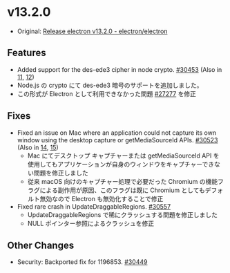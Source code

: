 # v13.2.0

- Original: [Release electron v13.2.0 - electron/electron](https://github.com/electron/electron/releases/tag/v13.2.0)

## Features

- Added support for the des-ede3 cipher in node crypto. [#30453](https://github.com/electron/electron/pull/30453) (Also in [11](https://github.com/electron/electron/pull/27993), [12](https://github.com/electron/electron/pull/27992))
- Node.js の crypto にて des-ede3 暗号のサポートを追加しました。
- この形式が Electron として利用できなかった問題 [#27277](https://github.com/electron/electron/issues/27277) を修正

## Fixes

- Fixed an issue on Mac where an application could not capture its own window using the desktop capture or getMediaSourceId APIs. [#30523](https://github.com/electron/electron/pull/30523) (Also in [14](https://github.com/electron/electron/pull/30524), [15](https://github.com/electron/electron/pull/30525))
  - Mac にてデスクトップ キャプチャーまたは getMediaSourceId API を使用してもアプリケーションが自身のウィンドウをキャプチャーできない問題を修正しました
  - 従来 macOS 向けのキャプチャー処理で必要だった Chromium の機能フラグによる副作用が原因、このフラグは既に Chromium としてもデフォルト無効なので Electron も無効化することで修正
- Fixed rare crash in UpdateDraggableRegions. [#30557](https://github.com/electron/electron/pull/30557)
  - UpdateDraggableRegions で稀にクラッシュする問題を修正しました
  - NULL ポインター参照によるクラッシュを修正

## Other Changes

- Security: Backported fix for 1196853. [#30449](https://github.com/electron/electron/pull/30449)
